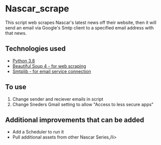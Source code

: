 # Nascar_scrape

<p>This script web scrapes Nascar's latest news off their website, then it will send an email via Google's Smtp client to a specified email address with that news.</p>


## Technologies used
<ul>
  <li><a href="https://www.python.org/">Python 3.8</a></li>
  <li><a href="https://www.crummy.com/software/BeautifulSoup/bs4/doc/">Beautiful Soup 4 - for web scraping</a></li>
  <li><a href="https://docs.python.org/3/library/smtplib.html">Smtplib - for email service connection</a></li>
</ul>


## To use
<ol>
    <li>Change sender and reciever emails in script</li>
    <li>Change Sneders Gmail setting to allow "Access to less secure apps"</li>
</ol>


## Additional improvements that can be added
<ul>
    <li>Add a Scheduler to run it</li>
    <li>Pull additional assets from other Nascar Series,/li>
</ul>